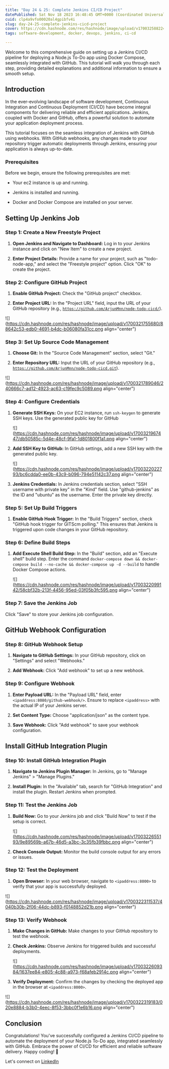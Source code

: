 ```yaml
---
title: "Day 24 & 25: Complete Jenkins CI/CD Project"
datePublished: Sat Nov 18 2023 16:48:45 GMT+0000 (Coordinated Universal Time)
cuid: clp4a9vfo00020al4gpibfv4i
slug: day-24-25-complete-jenkins-cicd-project
cover: https://cdn.hashnode.com/res/hashnode/image/upload/v1700325882249/0c134984-73cd-4f1a-8732-f3f38a801d1a.png
tags: software-development, docker, devops, jenkins, ci-cd

---
```


Welcome to this comprehensive guide on setting up a Jenkins CI/CD pipeline for deploying a Node.js To-Do app using Docker Compose, seamlessly integrated with GitHub. This tutorial will walk you through each step, providing detailed explanations and additional information to ensure a smooth setup.

## Introduction

In the ever-evolving landscape of software development, Continuous Integration and Continuous Deployment (CI/CD) have become integral components for delivering reliable and efficient applications. Jenkins, coupled with Docker and GitHub, offers a powerful solution to automate your application deployment process.

This tutorial focuses on the seamless integration of Jenkins with GitHub using webhooks. With GitHub webhooks, any changes made to your repository trigger automatic deployments through Jenkins, ensuring your application is always up-to-date.

### Prerequisites

Before we begin, ensure the following prerequisites are met:

* Your ec2 instance is up and running.
    
* Jenkins is installed and running.
    
* Docker and Docker Compose are installed on your server.
    

## Setting Up Jenkins Job

### Step 1: Create a New Freestyle Project

1. **Open Jenkins and Navigate to Dashboard:** Log in to your Jenkins instance and click on "New Item" to create a new project.
    
2. **Enter Project Details:** Provide a name for your project, such as "todo-node-app," and select the "Freestyle project" option. Click "OK" to create the project.
    

### Step 2: Configure GitHub Project

1. **Enable GitHub Project:** Check the "GitHub project" checkbox.
    
2. **Enter Project URL:** In the "Project URL" field, input the URL of your GitHub repository (e.g., [`https://github.com/ArjunMnn/node-todo-cicd/`](https://github.com/ArjunMnn/node-todo-cicd/)).
    

![](https://cdn.hashnode.com/res/hashnode/image/upload/v1700321755680/88642c53-edb0-4691-b4dc-b06080fa31cc.png align="center")

### Step 3: Set Up Source Code Management

1. **Choose Git:** In the "Source Code Management" section, select "Git."
    
2. **Enter Repository URL:** Input the URL of your GitHub repository (e.g., [`https://github.com/ArjunMnn/node-todo-cicd.git`](https://github.com/ArjunMnn/node-todo-cicd.git)).
    

![](https://cdn.hashnode.com/res/hashnode/image/upload/v1700321789046/240666c7-ad12-4923-ac63-c19fec9c5089.png align="center")

### Step 4: Configure Credentials

1. **Generate SSH Keys:** On your EC2 instance, run `ssh-keygen` to generate SSH keys. Use the generated public key for GitHub
    
    ![](https://cdn.hashnode.com/res/hashnode/image/upload/v1700321967447/db50585c-5d4e-48cf-9fa1-1d801800f1a1.png align="center")
    
2. **Add SSH Key to GitHub:** In GitHub settings, add a new SSH key with the generated public key.
    
    ![](https://cdn.hashnode.com/res/hashnode/image/upload/v1700322022793/bc6cdda0-ee0b-43c9-b096-794e51142c37.png align="center")
    
3. **Jenkins Credentials:** In Jenkins credentials section, select "SSH username with private key" in the "Kind" field. Use "github-jenkins" as the ID and "ubuntu" as the username. Enter the private key directly.
    

### Step 5: Set Up Build Triggers

1. **Enable GitHub Hook Trigger:** In the "Build Triggers" section, check "GitHub hook trigger for GITScm polling." This ensures that Jenkins is triggered upon code changes in your GitHub repository.
    

### Step 6: Define Build Steps

1. **Add Execute Shell Build Step:** In the "Build" section, add an "Execute shell" build step. Enter the command `docker-compose down && docker-compose build --no-cache && docker-compose up -d --build` to handle Docker Compose actions.
    
    ![](https://cdn.hashnode.com/res/hashnode/image/upload/v1700322099142/58cbf32b-213f-4456-95ed-03f05b3fc595.png align="center")
    

### Step 7: Save the Jenkins Job

Click "Save" to store your Jenkins job configuration.

## GitHub Webhook Configuration

### Step 8: GitHub Webhook Setup

1. **Navigate to GitHub Settings:** In your GitHub repository, click on "Settings" and select "Webhooks."
    
2. **Add Webhook:** Click "Add webhook" to set up a new webhook.
    

### Step 9: Configure Webhook

1. **Enter Payload URL:** In the "Payload URL" field, enter `<ipaddress:8080/github-webhook/>`. Ensure to replace `<ipaddress>` with the actual IP of your Jenkins server.
    
2. **Set Content Type:** Choose "application/json" as the content type.
    
3. **Save Webhook:** Click "Add webhook" to save your webhook configuration.
    

## Install GitHub Integration Plugin

### Step 10: Install GitHub Integration Plugin

1. **Navigate to Jenkins Plugin Manager:** In Jenkins, go to "Manage Jenkins" &gt; "Manage Plugins."
    
2. **Install Plugin:** In the "Available" tab, search for "GitHub Integration" and install the plugin. Restart Jenkins when prompted.
    

### Step 11: Test the Jenkins Job

1. **Build Now:** Go to your Jenkins job and click "Build Now" to test if the setup is correct.
    
    ![](https://cdn.hashnode.com/res/hashnode/image/upload/v1700322655193/9e89569b-a67b-46d5-a3bc-3c35fb39fbbc.png align="center")
    
2. **Check Console Output:** Monitor the build console output for any errors or issues.
    

### Step 12: Test the Deployment

1. **Open Browser:** In your web browser, navigate to `<ipaddress:8000>` to verify that your app is successfully deployed.
    

![](https://cdn.hashnode.com/res/hashnode/image/upload/v1700322311537/4040b30b-2f06-44dc-b893-f0148852d21b.png align="center")

### Step 13: Verify Webhook

1. **Make Changes in GitHub:** Make changes to your GitHub repository to test the webhook.
    
2. **Check Jenkins:** Observe Jenkins for triggered builds and successful deployments.
    
    ![](https://cdn.hashnode.com/res/hashnode/image/upload/v1700322609384/1637ee84-e805-4c88-a973-f68afeb2914c.png align="center")
    
3. **Verify Deployment:** Confirm the changes by checking the deployed app in the browser at `<ipaddress:8000>`.
    

![](https://cdn.hashnode.com/res/hashnode/image/upload/v1700322319183/020e8884-b3b0-4eec-8f53-3bbc0f1e6b16.png align="center")

## Conclusion

Congratulations! You've successfully configured a Jenkins CI/CD pipeline to automate the deployment of your Node.js To-Do app, integrated seamlessly with GitHub. Embrace the power of CI/CD for efficient and reliable software delivery. Happy coding! 🎉

Let's connect on [LinkedIn](https://www.linkedin.com/in/arjunmenon-devops/)